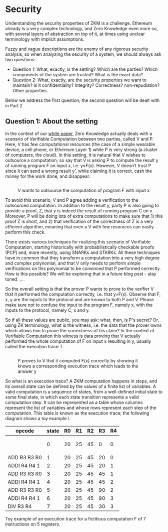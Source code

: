 # Security

Understanding the security properties of ZKM is a challenge. Ethereum already is a very complex technology, and Zero Knowledge even more so, with several layers of abstraction on top of it, at times using unclear terminology with implicit assumptions.

Fuzzy and vague descriptions are the enemy of any rigorous security analysis, so when  analyzing the security of a system,  we should always ask two questions:

* Question 1: What, exactly, is the setting? Which are the parties? Which components of the system are trusted? What is the exact data?
* Question 2: What, exactly, are the security properties we want to maintain? Is it confidentiality? Integrity? Correctness? non-repudiation? Other properties.

Below we address the first question; the second question will be dealt with in Part 2

## Question 1: About the setting

In the context of our [white paper](https://zkm.io/whitepaper), Zero Knowledge actually deals with a scenario of Verifiable Computation between two parties, called V and P. Here, V has few computational resources (the case of a simple wearable device, a cell phone, or Ethereum Layer 1) while P is very strong (a cluster of computers, the cloud). In this setting, it is natural that V wishes to outsource a computation; so say that V is asking P to  compute the result y of running program F on input x, i.e. y=F(x). However, V doesn’t trust P since it can send a wrong result y', while claiming it is correct, cash the money for the work done, and disappear.

<figure><img src="https://lh7-us.googleusercontent.com/ODFvKate3xv32MzFJBWnq51TvCitJagEEO82QmK9omRZIRp7M67uGeqZ8TDhHf7CCg0otBdbv6mR3In7qfdnGa6AdKUxoraTjzm-yEl0q45r0jnaaqY-sWFCoXEXhOxDlwvZ5SO6GQC0HGOMPaEu4h8VJ0YlnWS2PeXF8cPB0wlo8qnUm7MUoAW0aUY6tA" alt=""><figcaption><p>V wants to outsource the computation of program F with input x</p></figcaption></figure>

To avoid this scenario, V and P agree adding a verification to the outsourced computation. In addition to the result y, party P is also going to provide a proof, Z, that y is indeed the result of running program C on x. Moreover, P will be doing lots of extra computations to make sure that 1) this proof Z is short, and 2) that verification of the correctness of Z is a very efficient algorithm, meaning that even a V with few resources can easily perform this check.

There exists various techniques for realizing this scenario of Verifiable Computation, starting historically with probabilistically checkable proofs (PCP) and, more recently, using SNARKs and STARKs. All these techniques have in common that they transform a computation into a very high degree and complex polynomial, and that V only needs to perform simple verifications on this polynomial to be convinced that P performed correctly. How is this possible?  We will be exploring that in a future blog post - stay tuned. ,. .

So the overall setting is that the prover P wants to prove to the verifier V that it performed the computation correctly, i.e. that y=F(x). Observe that F, x, y are the inputs to the protocol and are known to both P and V. Please make sure not to confuse the input to the program F, namely x, with the inputs to the protocol, namely C, x and  y.

So if all these values are public, you may ask: what, then, is P's secret? Or, using ZK terminology, what is the witness, i.e. the data that the prover owns which allows him to prove the correctness of his claim? In the context of Verifiable Computation this witness is data proving that V actually performed the whole computation of F on input x resulting in y, usually called the execution trace T.

<figure><img src="https://lh7-us.googleusercontent.com/8kV3H4nAvJV4zwJIwTtcV6DQ4HGwCoY3twfKPSrr9rwsRMJfjYVpFdeMom9IMNkAqmQqJaX9EFStj6ivlYf9BTmSVj4-7LeEya_x4KAFiQP0OjDmw_tbGrOYHs7jHuIEeflA_HjJJXcgnriS8nz9XJdqo4BmEs1t2yEcdU6XnwgjNqrnLOmuQVMcHp5CPw" alt=""><figcaption><p>P proves to V that it computed F(x) correctly by showing it knows a corresponding execution trace which leads to the answer y</p></figcaption></figure>

So what is an execution trace? A ZKM computation happens in steps, and its overall state can be defined by the values of a finite list of variables. A valid computation is a sequence of states, from a well-defined initial state to some final state, in which each state transition represents a valid computation step. It can be represented as a table whose columns represent the list of variables and whose rows represent each step of the computation. This table is known as the execution trace; the following diagram shows a toy example.\


| opcode       | state | R0 | R1 | R2 | R3 | R4 |
| ------------ | ----- | -- | -- | -- | -- | -- |
| <p><br></p>  | 0     | 20 | 25 | 45 | 0  | 0  |
| ADD R3 R3 R0 | 1     | 20 | 25 | 45 | 20 | 0  |
| ADDI R4 R4 1 | 2     | 20 | 25 | 45 | 20 | 1  |
| ADD R3 R3 R0 | 3     | 20 | 25 | 45 | 45 | 1  |
| ADDI R4 R4 1 | 4     | 20 | 25 | 45 | 45 | 2  |
| ADD R3 R3 R0 | 5     | 20 | 25 | 45 | 90 | 2  |
| ADDI R4 R4 1 | 6     | 20 | 25 | 45 | 90 | 3  |
| DIV R3 R4    | 7     | 20 | 25 | 45 | 30 | 3  |

Toy example of an execution trace for a fictitious computation F of 7 instructions on 5 registers.&#x20;
